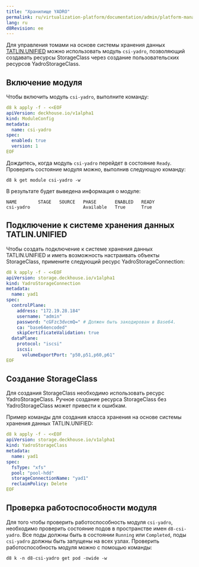 ```yaml
---
title: "Хранилище YADRO"
permalink: ru/virtualization-platform/documentation/admin/platform-management/storage/external/yadro.html
lang: ru
d8Revision: ee
---
```


Для управления томами на основе системы хранения данных [TATLIN.UNIFIED](https://yadro.com/ru/tatlin/unified) можно использовать модуль `csi-yadro`, позволяющий создавать ресурсы StorageClass через создание пользовательских ресурсов YadroStorageClass.

## Включение модуля

Чтобы включить модуль `csi-yadro`, выполните команду:

```yaml
d8 k apply -f - <<EOF
apiVersion: deckhouse.io/v1alpha1
kind: ModuleConfig
metadata:
  name: csi-yadro
spec:
  enabled: true
  version: 1
EOF
```

Дождитесь, когда модуль `csi-yadro` перейдет в состояние `Ready`.
Проверить состояние модуля можно, выполнив следующую команду:

```shell
d8 k get module csi-yadro -w
```

В результате будет выведена информация о модуле:

```console
NAME        STAGE   SOURCE   PHASE       ENABLED   READY
csi-yadro                    Available   True      True
```

## Подключение к системе хранения данных TATLIN.UNIFIED

Чтобы создать подключение к системе хранения данных TATLIN.UNIFIED и иметь возможность настраивать объекты StorageClass, примените следующий ресурс YadroStorageConnection:

```yaml
d8 k apply -f - <<EOF
apiVersion: storage.deckhouse.io/v1alpha1
kind: YadroStorageConnection
metadata:
  name: yad1
spec:
  controlPlane:
    address: "172.19.28.184"
    username: "admin"
    password: "cGFzc3dvcmQ=" # Должен быть закодирован в Base64.
    ca: "base64encoded"
    skipCertificateValidation: true
  dataPlane:
    protocol: "iscsi"
    iscsi:
      volumeExportPort: "p50,p51,p60,p61"
EOF
```

## Создание StorageClass

Для создания StorageClass необходимо использовать ресурс YadroStorageClass.
Ручное создание ресурса StorageClass без YadroStorageClass может привести к ошибкам.

Пример команды для создания класса хранения на основе системы хранения данных TATLIN.UNIFIED:

```yaml
d8 k apply -f - <<EOF
apiVersion: storage.deckhouse.io/v1alpha1
kind: YadroStorageClass
metadata:
  name: yad1
spec:
  fsType: "xfs"
  pool: "pool-hdd"
  storageConnectionName: "yad1"
  reclaimPolicy: Delete
EOF
```

## Проверка работоспособности модуля

Для того чтобы проверить работоспособность модуля `csi-yadro`, необходимо проверить состояние подов в пространстве имен `d8-csi-yadro`.
Все поды должны быть в состоянии `Running` или `Completed`, поды `csi-yadro` должны быть запущены на всех узлах.
Проверить работоспособность модуля можно с помощью команды:

```shell
d8 k -n d8-csi-yadro get pod -owide -w
```
